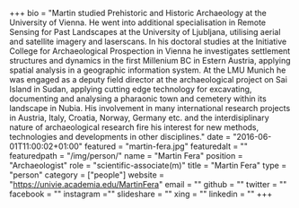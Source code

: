 +++
bio = "Martin studied Prehistoric and Historic Archaeology at the University of Vienna. He went into additional specialisation in Remote Sensing for Past Landscapes at the University of Ljubljana, utilising aerial and satellite imagery and laserscans. In his doctoral studies at the Initiative College for Archaeological Prospection in Vienna he investigates settlement structures and dynamics in the first Millenium BC in Estern Austria, applying spatial analysis in a geographic information system. At the LMU Munich he was engaged as a deputy field director at the archaeological project on Sai Island in Sudan, applying cutting edge technology for excavating, documenting and analysing a pharaonic town and cemetery within its landscape in Nubia. His involvement in many international research projects in Austria, Italy, Croatia, Norway, Germany etc. and the interdisiplinary nature of archaeological research fire his interest for new methods, technologies and developments in other disciplines."
date = "2016-06-01T11:00:02+01:00"
featured = "martin-fera.jpg"
featuredalt = ""
featuredpath = "/img/person/"
name = "Martin Fera"
position = "Archaeologist"
role = "scientific-associate(m)"
title = "Martin Fera"
type = "person"
category = ["people"]
website = "https://univie.academia.edu/MartinFera"
email = ""
github = ""
twitter = ""
facebook = ""
instagram =""
slideshare = ""
xing = ""
linkedin = ""
+++
